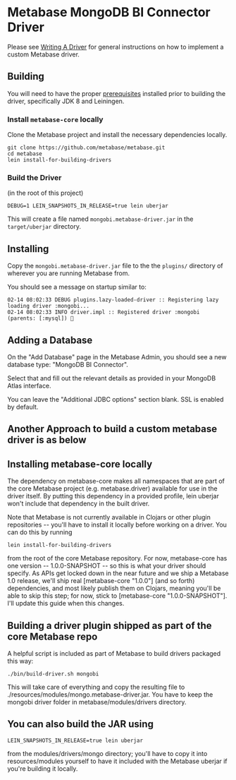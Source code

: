 # Metabase MongoDB BI Connector Driver

Please see [Writing A Driver](https://github.com/metabase/metabase/wiki/Writing-A-Driver) for general instructions on how to implement a custom Metabase driver.

## Building

You will need to have the proper [prerequisites](https://github.com/metabase/metabase/blob/master/docs/developers-guide.md#install-prerequisites) installed prior to building the driver, specifically JDK 8 and Leiningen.

### Install `metabase-core` locally

Clone the Metabase project and install the necessary dependencies locally.

```shell
git clone https://github.com/metabase/metabase.git
cd metabase
lein install-for-building-drivers
```

### Build the Driver

(in the root of this project)

```shell
DEBUG=1 LEIN_SNAPSHOTS_IN_RELEASE=true lein uberjar
```

This will create a file named `mongobi.metabase-driver.jar` in the `target/uberjar` directory.

## Installing

Copy the `mongobi.metabase-driver.jar` file to the the `plugins/` directory of wherever you are running Metabase from.

You should see a message on startup similar to:

```
02-14 08:02:33 DEBUG plugins.lazy-loaded-driver :: Registering lazy loading driver :mongobi...
02-14 08:02:33 INFO driver.impl :: Registered driver :mongobi (parents: [:mysql]) 🚚
```

## Adding a Database

On the "Add Database" page in the Metabase Admin, you should see a new database type: "MongoDB BI Connector".

Select that and fill out the relevant details as provided in your MongoDB Atlas interface.

You can leave the "Additional JDBC options" section blank. SSL is enabled by default.

## Another Approach to build a custom metabase driver is as below

## Installing metabase-core locally
The dependency on metabase-core makes all namespaces that are part of the core Metabase project (e.g. metabase.driver) available for use in the driver itself. By putting this dependency in a provided profile, lein uberjar won't include that dependency in the built driver.

Note that Metabase is not currently available in Clojars or other plugin repositories -- you'll have to install it locally before working on a driver. You can do this by running
```
lein install-for-building-drivers
```
from the root of the core Metabase repository. For now, metabase-core has one version -- 1.0.0-SNAPSHOT -- so this is what your driver should specify. As APIs get locked down in the near future and we ship a Metabase 1.0 release, we'll ship real [metabase-core "1.0.0"] (and so forth) dependencies, and most likely publish them on Clojars, meaning you'll be able to skip this step; for now, stick to [metabase-core "1.0.0-SNAPSHOT"]. I'll update this guide when this changes.

## Building a driver plugin shipped as part of the core Metabase repo
A helpful script is included as part of Metabase to build drivers packaged this way:
```
./bin/build-driver.sh mongobi 
```
This will take care of everything and copy the resulting file to ./resources/modules/mongo.metabase-driver.jar. You have to keep the mongobi driver folder in metabase/modules/drivers directory.

## You can also build the JAR using
```
LEIN_SNAPSHOTS_IN_RELEASE=true lein uberjar
```
from the modules/drivers/mongo directory; you'll have to copy it into resources/modules yourself to have it included with the Metabase uberjar if you're building it locally.
